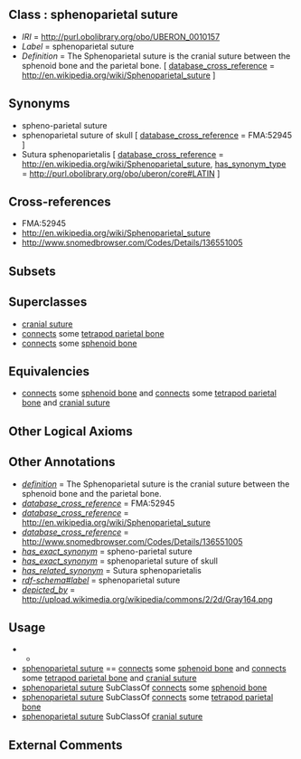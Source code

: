 
## Class : sphenoparietal suture

 * *IRI* = http://purl.obolibrary.org/obo/UBERON_0010157
 * *Label* = sphenoparietal suture
 * *Definition* = The Sphenoparietal suture is the cranial suture between the sphenoid bone and the parietal bone. [ [database_cross_reference](../../ef/oboInOwl#hasDbXref.md) = http://en.wikipedia.org/wiki/Sphenoparietal_suture ]

## Synonyms

 * spheno-parietal suture
 * sphenoparietal suture of skull [ [database_cross_reference](../../ef/oboInOwl#hasDbXref.md) = FMA:52945 ]
 * Sutura sphenoparietalis [ [database_cross_reference](../../ef/oboInOwl#hasDbXref.md) = http://en.wikipedia.org/wiki/Sphenoparietal_suture, [has_synonym_type](../../pe/oboInOwl#hasSynonymType.md) = http://purl.obolibrary.org/obo/uberon/core#LATIN ]

## Cross-references

 * FMA:52945
 * http://en.wikipedia.org/wiki/Sphenoparietal_suture
 * http://www.snomedbrowser.com/Codes/Details/136551005

## Subsets


## Superclasses

 * [cranial suture](../../UBERON/85/UBERON_0003685.md)
 * [connects](../../RO/76/RO_0002176.md) some [tetrapod parietal bone](../../UBERON/10/UBERON_0000210.md)
 * [connects](../../RO/76/RO_0002176.md) some [sphenoid bone](../../UBERON/77/UBERON_0001677.md)

## Equivalencies

 * [connects](../../RO/76/RO_0002176.md) some [sphenoid bone](../../UBERON/77/UBERON_0001677.md) and [connects](../../RO/76/RO_0002176.md) some [tetrapod parietal bone](../../UBERON/10/UBERON_0000210.md) and [cranial suture](../../UBERON/85/UBERON_0003685.md)

## Other Logical Axioms


## Other Annotations

 * *[definition](../../IAO/15/IAO_0000115.md)* = The Sphenoparietal suture is the cranial suture between the sphenoid bone and the parietal bone.
 * *[database_cross_reference](../../ef/oboInOwl#hasDbXref.md)* = FMA:52945
 * *[database_cross_reference](../../ef/oboInOwl#hasDbXref.md)* = http://en.wikipedia.org/wiki/Sphenoparietal_suture
 * *[database_cross_reference](../../ef/oboInOwl#hasDbXref.md)* = http://www.snomedbrowser.com/Codes/Details/136551005
 * *[has_exact_synonym](../../ym/oboInOwl#hasExactSynonym.md)* = spheno-parietal suture
 * *[has_exact_synonym](../../ym/oboInOwl#hasExactSynonym.md)* = sphenoparietal suture of skull
 * *[has_related_synonym](../../ym/oboInOwl#hasRelatedSynonym.md)* = Sutura sphenoparietalis
 * *[rdf-schema#label](../../el/rdf-schema#label.md)* = sphenoparietal suture
 * *[depicted_by](../../depicted/by/depicted_by.md)* = http://upload.wikimedia.org/wikipedia/commons/2/2d/Gray164.png

## Usage

 * -
 * [sphenoparietal suture](../../UBERON/57/UBERON_0010157.md) == [connects](../../RO/76/RO_0002176.md) some [sphenoid bone](../../UBERON/77/UBERON_0001677.md) and [connects](../../RO/76/RO_0002176.md) some [tetrapod parietal bone](../../UBERON/10/UBERON_0000210.md) and [cranial suture](../../UBERON/85/UBERON_0003685.md)
 * [sphenoparietal suture](../../UBERON/57/UBERON_0010157.md) SubClassOf [connects](../../RO/76/RO_0002176.md) some [sphenoid bone](../../UBERON/77/UBERON_0001677.md)
 * [sphenoparietal suture](../../UBERON/57/UBERON_0010157.md) SubClassOf [connects](../../RO/76/RO_0002176.md) some [tetrapod parietal bone](../../UBERON/10/UBERON_0000210.md)
 * [sphenoparietal suture](../../UBERON/57/UBERON_0010157.md) SubClassOf [cranial suture](../../UBERON/85/UBERON_0003685.md)

## External Comments

